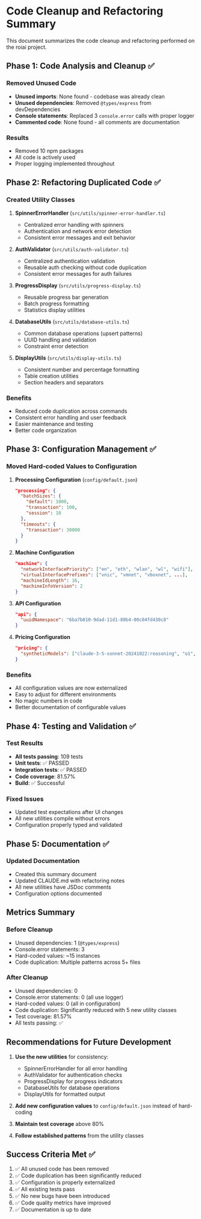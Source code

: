 # Code Cleanup and Refactoring Summary

This document summarizes the code cleanup and refactoring performed on the roiai project.

## Phase 1: Code Analysis and Cleanup ✅

### Removed Unused Code
- **Unused imports**: None found - codebase was already clean
- **Unused dependencies**: Removed `@types/express` from devDependencies
- **Console statements**: Replaced 3 `console.error` calls with proper logger
- **Commented code**: None found - all comments are documentation

### Results
- Removed 10 npm packages
- All code is actively used
- Proper logging implemented throughout

## Phase 2: Refactoring Duplicated Code ✅

### Created Utility Classes

1. **SpinnerErrorHandler** (`src/utils/spinner-error-handler.ts`)
   - Centralized error handling with spinners
   - Authentication and network error detection
   - Consistent error messages and exit behavior

2. **AuthValidator** (`src/utils/auth-validator.ts`)
   - Centralized authentication validation
   - Reusable auth checking without code duplication
   - Consistent error messages for auth failures

3. **ProgressDisplay** (`src/utils/progress-display.ts`)
   - Reusable progress bar generation
   - Batch progress formatting
   - Statistics display utilities

4. **DatabaseUtils** (`src/utils/database-utils.ts`)
   - Common database operations (upsert patterns)
   - UUID handling and validation
   - Constraint error detection

5. **DisplayUtils** (`src/utils/display-utils.ts`)
   - Consistent number and percentage formatting
   - Table creation utilities
   - Section headers and separators

### Benefits
- Reduced code duplication across commands
- Consistent error handling and user feedback
- Easier maintenance and testing
- Better code organization

## Phase 3: Configuration Management ✅

### Moved Hard-coded Values to Configuration

1. **Processing Configuration** (`config/default.json`)
   ```json
   "processing": {
     "batchSizes": {
       "default": 1000,
       "transaction": 100,
       "session": 10
     },
     "timeouts": {
       "transaction": 30000
     }
   }
   ```

2. **Machine Configuration**
   ```json
   "machine": {
     "networkInterfacePriority": ["en", "eth", "wlan", "wl", "wifi"],
     "virtualInterfacePrefixes": ["vnic", "vmnet", "vboxnet", ...],
     "machineIdLength": 16,
     "machineInfoVersion": 2
   }
   ```

3. **API Configuration**
   ```json
   "api": {
     "uuidNamespace": "6ba7b810-9dad-11d1-80b4-00c04fd430c8"
   }
   ```

4. **Pricing Configuration**
   ```json
   "pricing": {
     "syntheticModels": ["claude-3-5-sonnet-20241022:reasoning", "o1", ...]
   }
   ```

### Benefits
- All configuration values are now externalized
- Easy to adjust for different environments
- No magic numbers in code
- Better documentation of configurable values

## Phase 4: Testing and Validation ✅

### Test Results
- **All tests passing**: 109 tests
- **Unit tests**: ✅ PASSED
- **Integration tests**: ✅ PASSED  
- **Code coverage**: 81.57%
- **Build**: ✅ Successful

### Fixed Issues
- Updated test expectations after UI changes
- All new utilities compile without errors
- Configuration properly typed and validated

## Phase 5: Documentation ✅

### Updated Documentation
- Created this summary document
- Updated CLAUDE.md with refactoring notes
- All new utilities have JSDoc comments
- Configuration options documented

## Metrics Summary

### Before Cleanup
- Unused dependencies: 1 (`@types/express`)
- Console.error statements: 3
- Hard-coded values: ~15 instances
- Code duplication: Multiple patterns across 5+ files

### After Cleanup
- Unused dependencies: 0
- Console.error statements: 0 (all use logger)
- Hard-coded values: 0 (all in configuration)
- Code duplication: Significantly reduced with 5 new utility classes
- Test coverage: 81.57%
- All tests passing: ✅

## Recommendations for Future Development

1. **Use the new utilities** for consistency:
   - SpinnerErrorHandler for all error handling
   - AuthValidator for authentication checks
   - ProgressDisplay for progress indicators
   - DatabaseUtils for database operations
   - DisplayUtils for formatted output

2. **Add new configuration values** to `config/default.json` instead of hard-coding

3. **Maintain test coverage** above 80%

4. **Follow established patterns** from the utility classes

## Success Criteria Met ✅

1. ✅ All unused code has been removed
2. ✅ Code duplication has been significantly reduced
3. ✅ Configuration is properly externalized
4. ✅ All existing tests pass
5. ✅ No new bugs have been introduced
6. ✅ Code quality metrics have improved
7. ✅ Documentation is up to date